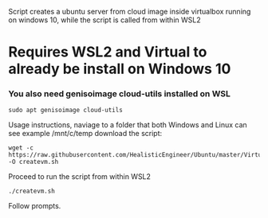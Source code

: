 Script creates a ubuntu server from cloud image inside virtualbox running on windows 10, while the script is called from within WSL2

# Requires WSL2 and Virtual to already be install on Windows 10 #

### You also need genisoimage cloud-utils installed on WSL ###
```
sudo apt genisoimage cloud-utils
```
Usage instructions, naviage to a folder that both Windows and Linux can see example /mnt/c/temp
download the script:
```
wget -c https://raw.githubusercontent.com/HealisticEngineer/Ubuntu/master/Virtualbox/Windows10/createvm.sh -O createvm.sh
```
Proceed to run the script from within WSL2

```
./createvm.sh
```

Follow prompts.

